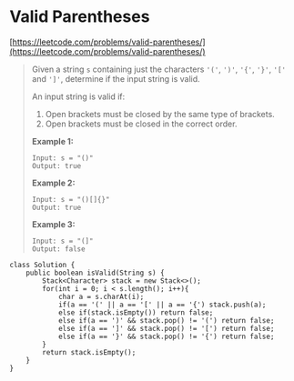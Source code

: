 # Valid Parentheses

[https://leetcode.com/problems/valid-parentheses/](https://leetcode.com/problems/valid-parentheses/)

> Given a string `s` containing just the characters `'('`, `')'`, `'{'`, `'}'`, `'['` and `']'`, determine if the input string is valid.
>
> An input string is valid if:
>
> 1. Open brackets must be closed by the same type of brackets.
> 2. Open brackets must be closed in the correct order.
>
> &#x20;
>
> **Example 1:**
>
> ```
> Input: s = "()"
> Output: true
> ```
>
> **Example 2:**
>
> ```
> Input: s = "()[]{}"
> Output: true
> ```
>
> **Example 3:**
>
> ```
> Input: s = "(]"
> Output: false
> ```

```
class Solution {
    public boolean isValid(String s) {
        Stack<Character> stack = new Stack<>();
        for(int i = 0; i < s.length(); i++){
            char a = s.charAt(i);
            if(a == '(' || a == '[' || a == '{') stack.push(a);
            else if(stack.isEmpty()) return false;
            else if(a == ')' && stack.pop() != '(') return false;
            else if(a == ']' && stack.pop() != '[') return false;
            else if(a == '}' && stack.pop() != '{') return false;
        }
        return stack.isEmpty();
    }
}
```
